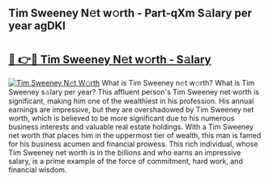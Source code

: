 ## Tim Sweeney N𝚎t w𝚘rth - Part-qXm S𝚊lary per year agDKI

# <h2><a href="http://gc0d1px.nevu.top/?p=Tim+Sweeney">🔗 👉🔴 Tim Sweeney N𝚎t w𝚘rth - S𝚊lary</a></h2>

[![Tim Sweeney N𝚎t W𝚘rth](https://i.imgur.com/Oavwk0R.jpeg)](http://gc0d1px.nevu.top/?p=Tim+Sweeney)
What is Tim Sweeney n𝚎t w𝚘rth? What is Tim Sweeney s𝚊lary per year?
This affluent person's Tim Sweeney net worth is significant, making him one of the wealthiest in his profession. His annual earnings are impressive, but they are overshadowed by Tim Sweeney net worth, which is believed to be more significant due to his numerous business interests and valuable real estate holdings. With a Tim Sweeney net worth that places him in the uppermost tier of wealth, this man is famed for his business acumen and financial prowess. This rich individual, whose Tim Sweeney net worth is in the billions and who earns an impressive salary, is a prime example of the force of commitment, hard work, and financial wisdom.
